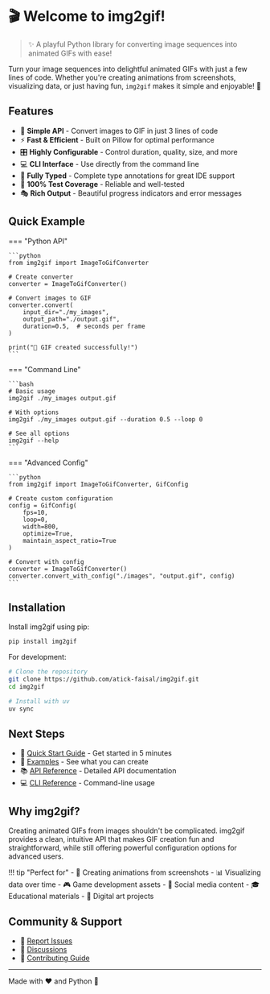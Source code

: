 # 🎬 Welcome to img2gif!

> ✨ A playful Python library for converting image sequences into animated GIFs with ease!

Turn your image sequences into delightful animated GIFs with just a few lines of code. Whether you're creating animations from screenshots, visualizing data, or just having fun, `img2gif` makes it simple and enjoyable! 🚀

## Features

- 🎨 **Simple API** - Convert images to GIF in just 3 lines of code
- ⚡ **Fast & Efficient** - Built on Pillow for optimal performance
- 🎛️ **Highly Configurable** - Control duration, quality, size, and more
- 💻 **CLI Interface** - Use directly from the command line
- 📝 **Fully Typed** - Complete type annotations for great IDE support
- 🧪 **100% Test Coverage** - Reliable and well-tested
- 🎭 **Rich Output** - Beautiful progress indicators and error messages

## Quick Example

=== "Python API"

    ```python
    from img2gif import ImageToGifConverter

    # Create converter
    converter = ImageToGifConverter()

    # Convert images to GIF
    converter.convert(
        input_dir="./my_images",
        output_path="./output.gif",
        duration=0.5,  # seconds per frame
    )

    print("🎉 GIF created successfully!")
    ```

=== "Command Line"

    ```bash
    # Basic usage
    img2gif ./my_images output.gif

    # With options
    img2gif ./my_images output.gif --duration 0.5 --loop 0

    # See all options
    img2gif --help
    ```

=== "Advanced Config"

    ```python
    from img2gif import ImageToGifConverter, GifConfig

    # Create custom configuration
    config = GifConfig(
        fps=10,
        loop=0,
        width=800,
        optimize=True,
        maintain_aspect_ratio=True
    )

    # Convert with config
    converter = ImageToGifConverter()
    converter.convert_with_config("./images", "output.gif", config)
    ```

## Installation

Install img2gif using pip:

```bash
pip install img2gif
```

For development:

```bash
# Clone the repository
git clone https://github.com/atick-faisal/img2gif.git
cd img2gif

# Install with uv
uv sync
```

## Next Steps

- 📖 [Quick Start Guide](getting-started/quickstart.md) - Get started in 5 minutes
- 🎨 [Examples](getting-started/examples.md) - See what you can create
- 📚 [API Reference](api/converter.md) - Detailed API documentation
- 💻 [CLI Reference](guide/cli.md) - Command-line usage

## Why img2gif?

Creating animated GIFs from images shouldn't be complicated. img2gif provides a clean, intuitive API that makes GIF creation fun and straightforward, while still offering powerful configuration options for advanced users.

!!! tip "Perfect for"
    - 📸 Creating animations from screenshots
    - 📊 Visualizing data over time
    - 🎮 Game development assets
    - 📱 Social media content
    - 🎓 Educational materials
    - 🎨 Digital art projects

## Community & Support

- 🐛 [Report Issues](https://github.com/atick-faisal/img2gif/issues)
- 💬 [Discussions](https://github.com/atick-faisal/img2gif/discussions)
- 🤝 [Contributing Guide](contributing/development.md)

---

Made with ❤️ and Python 🐍
